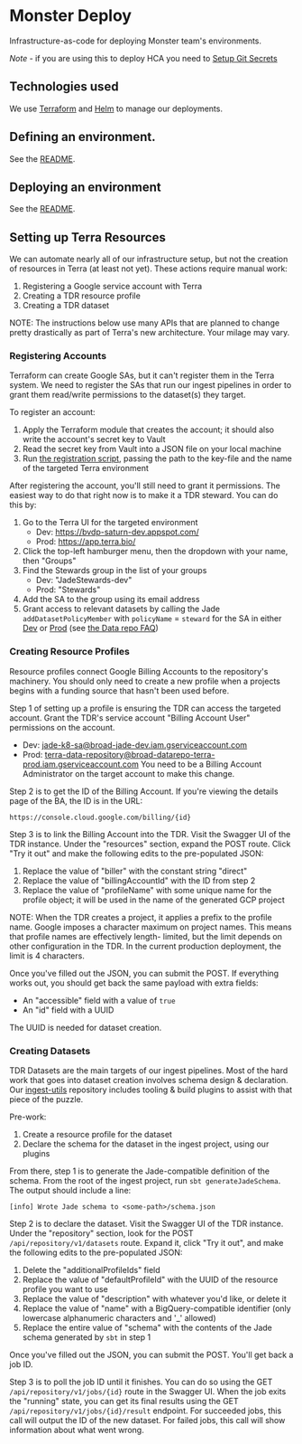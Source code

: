 # Monster Deploy
Infrastructure-as-code for deploying Monster team's environments.

_Note_ - if you are using this to deploy HCA you need to [Setup Git Secrets](https://dsp-security.broadinstitute.org/platform-security-categories/git/setup-git-secrets)

## Technologies used
We use [Terraform](https://www.terraform.io/docs/index.html) and
[Helm](https://helm.sh/docs/) to manage our deployments.

## Defining an environment.
See the [README](environments/README.md).

## Deploying an environment
See the [README](hack/README.md).

## Setting up Terra Resources
We can automate nearly all of our infrastructure setup, but not the creation of
resources in Terra (at least not yet). These actions require manual work:
1. Registering a Google service account with Terra
2. Creating a TDR resource profile
3. Creating a TDR dataset

NOTE: The instructions below use many APIs that are planned to change pretty
drastically as part of Terra's new architecture. Your milage may vary.

### Registering Accounts
Terraform can create Google SAs, but it can't register them in the Terra system.
We need to register the SAs that run our ingest pipelines in order to grant them
read/write permissions to the dataset(s) they target.

To register an account:
1. Apply the Terraform module that creates the account; it should also write the
   account's secret key to Vault
2. Read the secret key from Vault into a JSON file on your local machine
3. Run [the registration script](./hack/register-service-account), passing the path
   to the key-file and the name of the targeted Terra environment

After registering the account, you'll still need to grant it permissions. The easiest
way to do that right now is to make it a TDR steward. You can do this by:
1. Go to the Terra UI for the targeted environment
   * Dev: https://bvdp-saturn-dev.appspot.com/
   * Prod: https://app.terra.bio/
2. Click the top-left hamburger menu, then the dropdown with your name, then "Groups"
3. Find the Stewards group in the list of your groups
   * Dev: "JadeStewards-dev"
   * Prod: "Stewards"
4. Add the SA to the group using its email address
5. Grant access to relevant datasets by calling the Jade `addDatasetPolicyMember` with `policyName` = `steward` for the SA 
   in either [Dev](https://jade.datarepo-dev.broadinstitute.org/swagger-ui.html#/repository/addDatasetPolicyMember)
   or [Prod](https://jade-terra.datarepo-prod.broadinstitute.org/swagger-ui.html#/repository/addDatasetPolicyMember)
   (see [the Data repo FAQ](https://docs.google.com/document/d/1WDtW5TyX8Nwb0GkNxltmICCxj2qThQrDtMFkUW9K9l0))

### Creating Resource Profiles
Resource profiles connect Google Billing Accounts to the repository's machinery. You
should only need to create a new profile when a projects begins with a funding source
that hasn't been used before.

Step 1 of setting up a profile is ensuring the TDR can access the targeted account.
Grant the TDR's service account "Billing Account User" permissions on the account.
* Dev: jade-k8-sa@broad-jade-dev.iam.gserviceaccount.com
* Prod: terra-data-repository@broad-datarepo-terra-prod.iam.gserviceaccount.com
You need to be a Billing Account Administrator on the target account to make this change.

Step 2 is to get the ID of the Billing Account. If you're viewing the details page
of the BA, the ID is in the URL:
```
https://console.cloud.google.com/billing/{id}
```

Step 3 is to link the Billing Account into the TDR. Visit the Swagger UI of the TDR instance.
Under the "resources" section, expand the POST route. Click "Try it out" and make the following
edits to the pre-populated JSON:
1. Replace the value of "biller" with the constant string "direct"
2. Replace the value of "billingAccountId" with the ID from step 2
3. Replace the value of "profileName" with some unique name for the profile object; it will be
   used in the name of the generated GCP project

NOTE: When the TDR creates a project, it applies a prefix to the profile name. Google imposes
a character maximum on project names. This means that profile names are effectively length-
limited, but the limit depends on other configuration in the TDR. In the current production
deployment, the limit is 4 characters.

Once you've filled out the JSON, you can submit the POST. If everything works out, you should
get back the same payload with extra fields:
* An "accessible" field with a value of `true`
* An "id" field with a UUID

The UUID is needed for dataset creation.

### Creating Datasets
TDR Datasets are the main targets of our ingest pipelines. Most of the hard work that goes into
dataset creation involves schema design & declaration. Our [ingest-utils](https://github.com/DataBiosphere/ingest-utils)
repository includes tooling & build plugins to assist with that piece of the puzzle.

Pre-work:
1. Create a resource profile for the dataset
2. Declare the schema for the dataset in the ingest project, using our plugins

From there, step 1 is to generate the Jade-compatible definition of the schema. From the root
of the ingest project, run `sbt generateJadeSchema`. The output should include a line:
```
[info] Wrote Jade schema to <some-path>/schema.json
```

Step 2 is to declare the dataset. Visit the Swagger UI of the TDR instance.
Under the "repository" section, look for the POST `/api/repository/v1/datasets` route.
Expand it, click "Try it out", and make the following edits to the pre-populated JSON:
1. Delete the "additionalProfileIds" field
2. Replace the value of "defaultProfileId" with the UUID of the resource profile you want to use
3. Replace the value of "description" with whatever you'd like, or delete it
4. Replace the value of "name" with a BigQuery-compatible identifier (only lowercase alphanumeric characters and '_' allowed)
5. Replace the entire value of "schema" with the contents of the Jade schema generated
   by `sbt` in step 1

Once you've filled out the JSON, you can submit the POST. You'll get back a job ID.

Step 3 is to poll the job ID until it finishes. You can do so using the GET `/api/repository/v1/jobs/{id}`
route in the Swagger UI. When the job exits the "running" state, you can get its final results using
the GET `/api/repository/v1/jobs/{id}/result` endpoint. For succeeded jobs, this call will output
the ID of the new dataset. For failed jobs, this call will show information about what went wrong.
